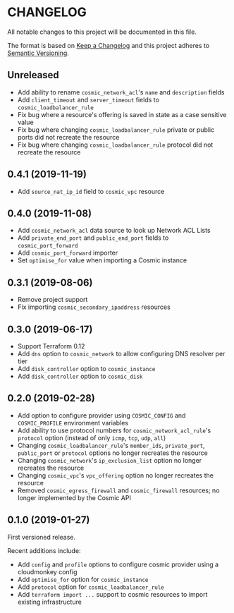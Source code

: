 # CHANGELOG

All notable changes to this project will be documented in this file.

The format is based on [Keep a Changelog](http://keepachangelog.com/) and this project adheres to [Semantic Versioning](http://semver.org/).

## Unreleased

- Add ability to rename `cosmic_network_acl`'s `name` and `description` fields
- Add `client_timeout` and `server_timeout` fields to `cosmic_loadbalancer_rule`
- Fix bug where a resource's offering is saved in state as a case sensitive value
- Fix bug where changing `cosmic_loadbalancer_rule` private or public ports did not recreate the resource
- Fix bug where changing `cosmic_loadbalancer_rule` protocol did not recreate the resource

## 0.4.1 (2019-11-19)

- Add `source_nat_ip_id` field to `cosmic_vpc` resource

## 0.4.0 (2019-11-08)

- Add `cosmic_network_acl` data source to look up Network ACL Lists
- Add `private_end_port` and `public_end_port` fields to `cosmic_port_forward`
- Add `cosmic_port_forward` importer
- Set `optimise_for` value when importing a Cosmic instance

## 0.3.1 (2019-08-06)

- Remove project support
- Fix importing `cosmic_secondary_ipaddress` resources

## 0.3.0 (2019-06-17)

- Support Terraform 0.12
- Add `dns` option to `cosmic_network` to allow configuring DNS resolver per tier
- Add `disk_controller` option to `cosmic_instance`
- Add `disk_controller` option to `cosmic_disk`

## 0.2.0 (2019-02-28)

- Add option to configure provider using `COSMIC_CONFIG` and `COSMIC_PROFILE` environment variables
- Add ability to use protocol numbers for `cosmic_network_acl_rule`'s `protocol` option (instead of only `icmp`, `tcp`, `udp`, `all`)
- Changing `cosmic_loadbalancer_rule`'s `member_ids`, `private_port`, `public_port` or `protocol` options no longer recreates the resource
- Changing `cosmic_network`'s `ip_exclusion_list` option no longer recreates the resource
- Changing `cosmic_vpc`'s `vpc_offering` option no longer recreates the resource
- Removed `cosmic_egress_firewall` and `cosmic_firewall` resources; no longer implemented by the Cosmic API

## 0.1.0 (2019-01-27)

First versioned release.

Recent additions include:

- Add `config` and `profile` options to configure cosmic provider using a cloudmonkey config
- Add `optimise_for` option for `cosmic_instance`
- Add `protocol` option for `cosmic_loadbalancer_rule`
- Add `terraform import ...` support to cosmic resources to import existing infrastructure
